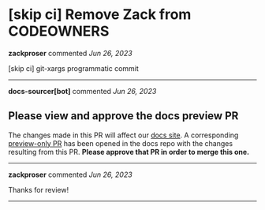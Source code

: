 # [skip ci] Remove Zack from CODEOWNERS

**zackproser** commented *Jun 26, 2023*

[skip ci] git-xargs programmatic commit
<br />
***


**docs-sourcer[bot]** commented *Jun 26, 2023*

## Please view and approve the docs preview PR
The changes made in this PR will affect our [docs site](https://docs.gruntwork.io).
A corresponding [preview-only PR](https://github.com/gruntwork-io/docs/pull/916) has been opened in the docs repo with the changes resulting from this PR. **Please approve that PR in order to merge this one.**
***

**zackproser** commented *Jun 26, 2023*

Thanks for review!
***

